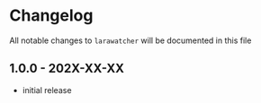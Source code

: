 # Changelog

All notable changes to `larawatcher` will be documented in this file

## 1.0.0 - 202X-XX-XX

- initial release

